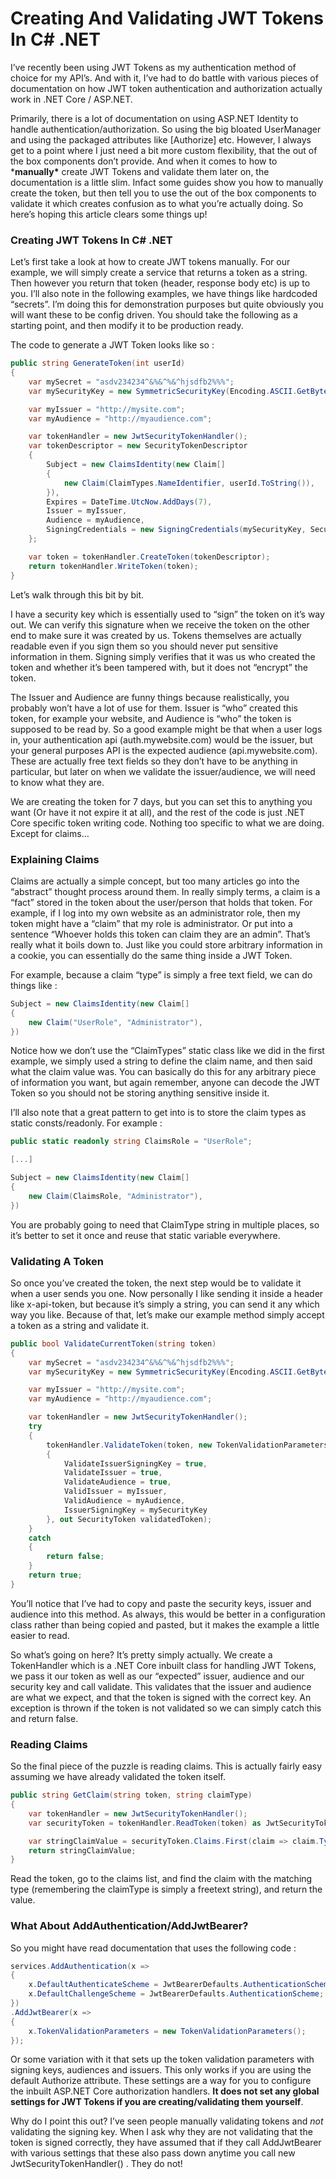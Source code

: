 # Creating And Validating JWT Tokens In C# .NET

I’ve recently been using JWT Tokens as my authentication method of choice for my API’s. And with it, I’ve had to do battle with various pieces of documentation on how JWT token authentication and authorization actually work in .NET Core / ASP.NET.

Primarily, there is a lot of documentation on using ASP.NET Identity to handle authentication/authorization. So using the big bloated UserManager and using the packaged attributes like [Authorize] etc. However, I always get to a point where I just need a bit more custom flexibility, that the out of the box components don’t provide. And when it comes to how to ***manually\*** create JWT Tokens and validate them later on, the documentation is a little slim. Infact some guides show you how to manually create the token, but then tell you to use the out of the box components to validate it which creates confusion as to what you’re actually doing. So here’s hoping this article clears some things up!

### Creating JWT Tokens In C# .NET

Let’s first take a look at how to create JWT tokens manually. For our example, we will simply create a service that returns a token as a string. Then however you return that token (header, response body etc) is up to you. I’ll also note in the following examples, we have things like hardcoded “secrets”. I’m doing this for demonstration purposes but quite obviously you will want these to be config driven. You should take the following as a starting point, and then modify it to be production ready.

The code to generate a JWT Token looks like so :

```c#
public string GenerateToken(int userId)
{
	var mySecret = "asdv234234^&%&^%&^hjsdfb2%%%";
	var mySecurityKey = new SymmetricSecurityKey(Encoding.ASCII.GetBytes(mySecret));

	var myIssuer = "http://mysite.com";
	var myAudience = "http://myaudience.com";

	var tokenHandler = new JwtSecurityTokenHandler();
	var tokenDescriptor = new SecurityTokenDescriptor
	{
		Subject = new ClaimsIdentity(new Claim[]
		{
			new Claim(ClaimTypes.NameIdentifier, userId.ToString()),
		}),
		Expires = DateTime.UtcNow.AddDays(7),
		Issuer = myIssuer,
		Audience = myAudience,
		SigningCredentials = new SigningCredentials(mySecurityKey, SecurityAlgorithms.HmacSha256Signature)
	};

	var token = tokenHandler.CreateToken(tokenDescriptor);
	return tokenHandler.WriteToken(token);
}
```

Let’s walk through this bit by bit.

I have a security key which is essentially used to “sign” the token on it’s way out. We can verify this signature when we receive the token on the other end to make sure it was created by us. Tokens themselves are actually readable even if you sign them so you should never put sensitive information in them. Signing simply verifies that it was us who created the token and whether it’s been tampered with, but it does not “encrypt” the token.

The Issuer and Audience are funny things because realistically, you probably won’t have a lot of use for them. Issuer is “who” created this token, for example your website, and Audience is “who” the token is supposed to be read by. So a good example might be that when a user logs in, your authentication api (auth.mywebsite.com) would be the issuer, but your general purposes API is the expected audience (api.mywebsite.com). These are actually free text fields so they don’t have to be anything in particular, but later on when we validate the issuer/audience, we will need to know what they are.

We are creating the token for 7 days, but you can set this to anything you want (Or have it not expire it at all), and the rest of the code is just .NET Core specific token writing code. Nothing too specific to what we are doing. Except for claims…

### Explaining Claims

Claims are actually a simple concept, but too many articles go into the “abstract” thought process around them. In really simply terms, a claim is a “fact” stored in the token about the user/person that holds that token. For example, if I log into my own website as an administrator role, then my token might have a “claim” that my role is administrator. Or put into a sentence “Whoever holds this token can claim they are an admin”. That’s really what it boils down to. Just like you could store arbitrary information in a cookie, you can essentially do the same thing inside a JWT Token.

For example, because a claim “type” is simply a free text field, we can do things like :

```c#
Subject = new ClaimsIdentity(new Claim[]
{
	new Claim("UserRole", "Administrator"),
})
```

Notice how we don’t use the “ClaimTypes” static class like we did in the first example, we simply used a string to define the claim name, and then said what the claim value was. You can basically do this for any arbitrary piece of information you want, but again remember, anyone can decode the JWT Token so you should not be storing anything sensitive inside it.

I’ll also note that a great pattern to get into is to store the claim types as static consts/readonly. For example :

```c#
public static readonly string ClaimsRole = "UserRole";

[...]

Subject = new ClaimsIdentity(new Claim[]
{
	new Claim(ClaimsRole, "Administrator"),
})
```

You are probably going to need that ClaimType string in multiple places, so it’s better to set it once and reuse that static variable everywhere.

### Validating A Token

So once you’ve created the token, the next step would be to validate it when a user sends you one. Now personally I like sending it inside a header like x-api-token, but because it’s simply a string, you can send it any which way you like. Because of that, let’s make our example method simply accept a token as a string and validate it.

```c#
public bool ValidateCurrentToken(string token)
{
	var mySecret = "asdv234234^&%&^%&^hjsdfb2%%%";
	var mySecurityKey = new SymmetricSecurityKey(Encoding.ASCII.GetBytes(mySecret));

	var myIssuer = "http://mysite.com";
	var myAudience = "http://myaudience.com";

	var tokenHandler = new JwtSecurityTokenHandler();
	try
	{
		tokenHandler.ValidateToken(token, new TokenValidationParameters
		{
			ValidateIssuerSigningKey = true,
			ValidateIssuer = true,
			ValidateAudience = true,
			ValidIssuer = myIssuer,
			ValidAudience = myAudience,
			IssuerSigningKey = mySecurityKey
		}, out SecurityToken validatedToken);
	}
	catch
	{
		return false;
	}
	return true;
}
```

You’ll notice that I’ve had to copy and paste the security keys, issuer and audience into this method. As always, this would be better in a configuration class rather than being copied and pasted, but it makes the example a little easier to read.

So what’s going on here? It’s pretty simply actually. We create a TokenHandler which is a .NET Core inbuilt class for handling JWT Tokens, we pass it our token as well as our “expected” issuer, audience and our security key and call validate. This validates that the issuer and audience are what we expect, and that the token is signed with the correct key. An exception is thrown if the token is not validated so we can simply catch this and return false.

### Reading Claims

So the final piece of the puzzle is reading claims. This is actually fairly easy assuming we have already validated the token itself.

```c#
public string GetClaim(string token, string claimType)
{
	var tokenHandler = new JwtSecurityTokenHandler();
	var securityToken = tokenHandler.ReadToken(token) as JwtSecurityToken;

	var stringClaimValue = securityToken.Claims.First(claim => claim.Type == claimType).Value;
	return stringClaimValue;
}
```

Read the token, go to the claims list, and find the claim with the matching type (remembering the claimType is simply a freetext string), and return the value.

### What About AddAuthentication/AddJwtBearer?

So you might have read documentation that uses the following code :

```c#
services.AddAuthentication(x =>
{
	x.DefaultAuthenticateScheme = JwtBearerDefaults.AuthenticationScheme;
	x.DefaultChallengeScheme = JwtBearerDefaults.AuthenticationScheme;
})
.AddJwtBearer(x =>
{
	x.TokenValidationParameters = new TokenValidationParameters();
});
```

Or some variation with it that sets up the token validation parameters with signing keys, audiences and issuers. This only works if you are using the default Authorize attribute. These settings are a way for you to configure the inbuilt ASP.NET Core authorization handlers. **It does not set any global settings for JWT Tokens if you are creating/validating them yourself**.

Why do I point this out? I’ve seen people manually validating tokens and *not* validating the signing key. When I ask why they are not validating that the token is signed correctly, they have assumed that if they call AddJwtBearer with various settings that these also pass down anytime you call new JwtSecurityTokenHandler() . They do not!